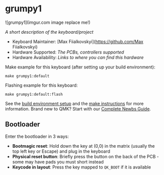 # grumpy1

![grumpy1](imgur.com image replace me!)

*A short description of the keyboard/project*

* Keyboard Maintainer: [Max Fiialkovskyi](https://github.com/Max Fiialkovskyi)
* Hardware Supported: *The PCBs, controllers supported*
* Hardware Availability: *Links to where you can find this hardware*

Make example for this keyboard (after setting up your build environment):

    make grumpy1:default

Flashing example for this keyboard:

    make grumpy1:default:flash

See the [build environment setup](https://docs.qmk.fm/#/getting_started_build_tools) and the [make instructions](https://docs.qmk.fm/#/getting_started_make_guide) for more information. Brand new to QMK? Start with our [Complete Newbs Guide](https://docs.qmk.fm/#/newbs).

## Bootloader

Enter the bootloader in 3 ways:

* **Bootmagic reset**: Hold down the key at (0,0) in the matrix (usually the top left key or Escape) and plug in the keyboard
* **Physical reset button**: Briefly press the button on the back of the PCB - some may have pads you must short instead
* **Keycode in layout**: Press the key mapped to `QK_BOOT` if it is available
